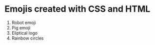 # Emojis created with CSS and HTML

1. Robot emoji
2. Pig emoji
3. Eliptical logo
4. Rainbow circles

